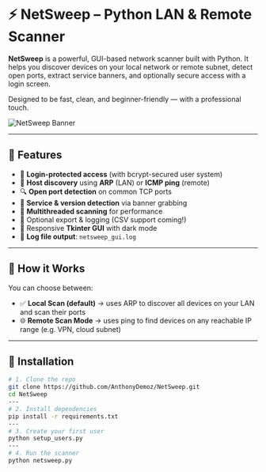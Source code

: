 # ⚡ NetSweep – Python LAN & Remote Scanner

**NetSweep** is a powerful, GUI-based network scanner built with Python. It helps you discover devices on your local network or remote subnet, detect open ports, extract service banners, and optionally secure access with a login screen.

Designed to be fast, clean, and beginner-friendly — with a professional touch.

![NetSweep Banner](docs/banner.png) <!-- Optional visual -->

---

## 🚀 Features

- 🔐 **Login-protected access** (with bcrypt-secured user system)
- 📡 **Host discovery** using **ARP** (LAN) or **ICMP ping** (remote)
- 🔍 **Open port detection** on common TCP ports
- 🧠 **Service & version detection** via banner grabbing
- 🧰 **Multithreaded scanning** for performance
- 💾 Optional export & logging (CSV support coming!)
- 🧪 Responsive **Tkinter GUI** with dark mode
- 📁 **Log file output**: `netsweep_gui.log`

---

## 🎯 How it Works

You can choose between:

- ✅ **Local Scan (default)** → uses ARP to discover all devices on your LAN and scan their ports  
- 🌐 **Remote Scan Mode** → uses ping to find devices on any reachable IP range (e.g. VPN, cloud subnet)

---

## 🧩 Installation

```bash
# 1. Clone the repo
git clone https://github.com/AnthonyDemoz/NetSweep.git
cd NetSweep
---
# 2. Install dependencies
pip install -r requirements.txt
---
# 3. Create your first user
python setup_users.py
---
# 4. Run the scanner
python netsweep.py
